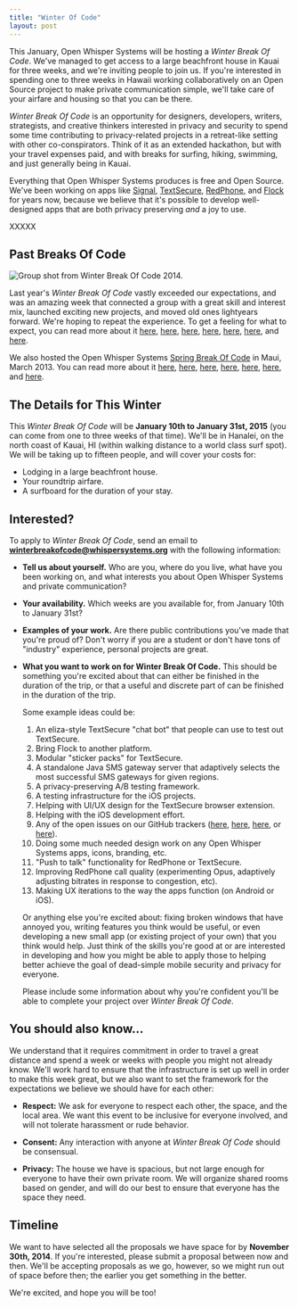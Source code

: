 ```yaml
---
title: "Winter Of Code"
layout: post
---
```


This January, Open Whisper Systems will be hosting a *Winter Break Of Code*.  We've managed to get access to a
large beachfront house in Kauai for three weeks, and we're inviting people to join us.  If you're interested in spending
one to three weeks in Hawaii working collaboratively on an Open Source project to make private communication simple, we'll take
care of your airfare and housing so that you can be there.

*Winter Break Of Code* is an opportunity for designers, developers, writers, strategists, and creative thinkers interested in privacy
and security to spend some time contributing to privacy-related projects in a retreat-like setting with other co-conspirators.
Think of it as an extended hackathon, but with your travel expenses paid, and with breaks for surfing, hiking, swimming, and
just generally being in Kauai.

Everything that Open Whisper Systems produces is free and Open Source.  We've been working on apps like
[Signal](https://itunes.apple.com/us/app/signal-private-messenger/id874139669),
[TextSecure](https://play.google.com/store/apps/details?id=org.thoughtcrime.securesms),
[RedPhone](https://play.google.com/store/apps/details?id=org.thoughtcrime.redphone), and
[Flock](https://play.google.com/store/apps/details?id=org.anhonesteffort.flock)
for years now, because we believe that it's possible to develop well-designed
apps that are both privacy preserving *and* a joy to use.

XXXXX

## Past Breaks Of Code

<img class="nice" src="/blog/images/wboc-2014-group.jpg" alt="Group shot from Winter Break Of Code 2014."/>

Last year's *Winter Break Of Code* vastly exceeded our expectations, and was an amazing week that connected a group
with a great skill and interest mix, launched exciting new projects, and moved old ones lightyears forward.  We're hoping
to repeat the experience.  To get a feeling for what to expect, you can read more about it
[here](https://whispersystems.org/blog/the-value-of-our-confidences/),
[here](https://whispersystems.org/blog/a-whisper/),
[here](https://whispersystems.org/blog/design-of-crypto/),
[here](https://whispersystems.org/blog/roosters-and-a-mountain-of-design/),
[here](https://whispersystems.org/blog/better-than-cake/),
[here](https://whispersystems.org/blog/moments-to-keep/), and
[here](https://whispersystems.org/blog/android-contacts-the-social-graph-collider/).

We also hosted the Open Whisper Systems [Spring Break Of Code](https://whispersystems.org/blog/spring-break-of-code-lineup/)
in Maui, March 2013.  You can read more about it
[here](https://whispersystems.org/blog/dirigibles-chinese-junk-rigs-and-surfboards), 
[here](https://whispersystems.org/blog/highly-unconventional-suggested-first-aid), 
[here](https://whispersystems.org/blog/streamlining-textsecure-settings), 
[here](https://whispersystems.org/blog/sure), 
[here](https://whispersystems.org/blog/all-the-things-that-pull-and-push), 
[here](https://whispersystems.org/blog/call-quality-metrics), and 
[here](https://whispersystems.org/blog/sboc-goodbye).

## The Details for This Winter

This *Winter Break Of Code* will be **January 10th to January 31st, 2015** (you can come from one to three weeks of that time).
We'll be in Hanalei, on the north coast of Kauai, HI (within walking distance to a world class surf spot). We will be taking up
to fifteen people, and will cover your costs for:

-  Lodging in a large beachfront house.
-  Your roundtrip airfare.
-  A surfboard for the duration of your stay.

## Interested?

To apply to *Winter Break Of Code*, send an email to **winterbreakofcode@whispersystems.org** with the following information:

- **Tell us about yourself.** Who are you, where do you live, what have you been working on, and what interests you about 
  Open Whisper Systems and private communication?
- **Your availability.** Which weeks are you available for, from January 10th to January 31st?
- **Examples of your work.** Are there public contributions you've made that you're proud of?  Don't worry if you are a
  student or don't have tons of "industry" experience, personal projects are great.
- **What you want to work on for Winter Break Of Code.** This should be something you're excited about that can either
  be finished in the duration of the trip, or that a useful and discrete part of can be finished in the duration of the trip.
  
  Some example ideas could be:

  1. An eliza-style TextSecure "chat bot" that people can use to test out TextSecure.
  1. Bring Flock to another platform.
  1. Modular "sticker packs" for TextSecure.
  1. A standalone Java SMS gateway server that adaptively selects the most successful SMS gateways for given regions.
  1. A privacy-preserving A/B testing framework.
  1. A testing infrastructure for the iOS projects.
  1. Helping with UI/UX design for the TextSecure browser extension.
  1. Helping with the iOS development effort.
  1. Any of the open issues on our GitHub trackers ([here](https://github.com/WhisperSystems/TextSecure/issues),
     [here](https://github.com/WhisperSystems/Signal-iOS/issues/), [here](https://github.com/WhisperSystems/TextSecure-Browser), or
     [here](https://github.com/WhisperSystems/RedPhone/issues/)).
  1. Doing some much needed design work on any Open Whisper Systems apps, icons, branding, etc.
  1. "Push to talk" functionality for RedPhone or TextSecure.
  1. Improving RedPhone call quality (experimenting Opus, adaptively adjusting bitrates in response to congestion, etc).
  1. Making UX iterations to the way the apps function (on Android or iOS).

  Or anything else you're excited about: fixing broken windows that have annoyed you, writing features you think would
  be useful, or even developing a new small app (or existing project of your own) that you think would help.  Just think 
  of the skills you're good at or are interested in developing and how you might be able to apply those to helping better 
  achieve the goal of dead-simple mobile security and privacy for everyone.

  Please include some information about why you're confident you'll be able to complete your project over *Winter Break Of Code*.

## You should also know...

We understand that it requires commitment in order to travel a great distance and spend a week or weeks with people you 
might not already know.  We'll work hard to ensure that the infrastructure is set up well in order to make 
this week great, but we also want to set the framework for the expectations we believe we should have for 
each other:

- **Respect:** We ask for everyone to respect each other, the space, and the local area.  We want this event to 
be inclusive for everyone involved, and will not tolerate harassment or rude behavior.

- **Consent:** Any interaction with anyone at *Winter Break Of Code* should be consensual.

- **Privacy:** The house we have is spacious, but not large enough for everyone to have their own private 
room.  We will organize shared rooms based on gender, and will do our best to ensure that everyone has the space 
they need.

## Timeline

We want to have selected all the proposals we have space for by **November 30th, 2014**.  If you're interested, please submit a 
proposal between now and then. We'll be accepting proposals as we go, however, so we might run out of space before then; 
the earlier you get something in the better.

We're excited, and hope you will be too!
